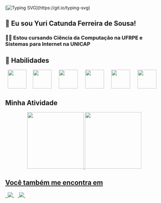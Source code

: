 [![Typing SVG](https://readme-typing-svg.demolab.com?font=Fira+Code&pause=1000&color=00B231&center=falso&vCenter=falso&repeat=verdadeiro&width=435&lines=Ol%C3%A1+amigo%2C+Bem-vindo+ao+meu+perfil!;Olá,+Bem-Vindo+ao+meu+perfil!)](https://git.io/typing-svg)
## 👋 Eu sou Yuri Catunda Ferreira de Sousa!
<h3>🧑‍💻 Estou cursando Ciência da Computação na UFRPE e Sistemas para Internet na UNICAP<h3>  
<div></div>

## 🚀 Habilidades
<div style="display: inline">
  &nbsp;&nbsp;<img width='60' height='60' src="https://img.shields.io/badge/HTML-239120?style=for-the-badge&logo=html5&logoColor=white" />&nbsp;&nbsp;
  &nbsp;&nbsp;<img width='60' height='60' src="https://img.shields.io/badge/CSS-239120?&style=for-the-badge&logo=css3&logoColor=white" />&nbsp;&nbsp;&nbsp;
  &nbsp;&nbsp;<img width='60' height='60' src="https://img.shields.io/badge/JavaScript-F7DF1E?style=for-the-badge&logo=javascript&logoColor=black" />&nbsp;&nbsp;&nbsp
  &nbsp;&nbsp;<img width='60' height='60' src="https://img.shields.io/badge/Node.js-43853D?style=for-the-badge&logo=node.js&logoColor=white" />&nbsp;&nbsp;&nbsp
  &nbsp;&nbsp;<img width='60' height='60' src="https://img.shields.io/badge/C%2B%2B-00599C?style=for-the-badge&logo=c%2B%2B&logoColor=white" />&nbsp;&nbsp;&nbsp
  &nbsp;&nbsp;<img width='60' height='60' src="https://img.shields.io/badge/React-20232A?style=for-the-badge&logo=react&logoColor=61DAFB" />&nbsp;&nbsp;&nbsp
</div> 

## Minha Atividade

<div align="center">
  <a href="https://github.com/yuuricathugaa">
  <img height="180cm" src="https://github-readme-stats.vercel.app/api?username=yuuricathugaa&show_icons=true&theme=radical">
  <img height="180cm" src="https://github-readme-stats.vercel.app/api/top-langs/?username=yuuricathugaa&layout=compact&theme=radical">
  </div>
 
## Você também me encontra em
<div style="display: inline">
&nbsp;<a href="https://www.linkedin.com/in/yuri-catunda-5316402a3/">
  <img src="https://img.shields.io/badge/linkedin-%230077B5.svg?style=for-the-badge&logo=linkedin&logoColor=white">
</a>&nbsp;
&nbsp;<a href="https://www.instagram.com/yuri.catunda/?hl=pt_BR">
  <img src="https://img.shields.io/badge/Instagram-%23E4405F.svg?style=for-the-badge&logo=Instagram&logoColor=white">
</a>&nbsp;
    </div>
